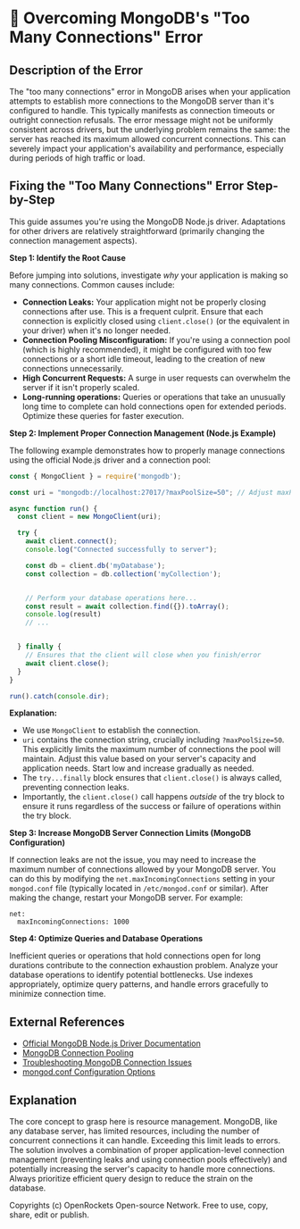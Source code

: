 # 🐞 Overcoming MongoDB's "Too Many Connections" Error


## Description of the Error

The "too many connections" error in MongoDB arises when your application attempts to establish more connections to the MongoDB server than it's configured to handle. This typically manifests as connection timeouts or outright connection refusals.  The error message might not be uniformly consistent across drivers, but the underlying problem remains the same: the server has reached its maximum allowed concurrent connections.  This can severely impact your application's availability and performance, especially during periods of high traffic or load.


## Fixing the "Too Many Connections" Error Step-by-Step

This guide assumes you're using the MongoDB Node.js driver.  Adaptations for other drivers are relatively straightforward (primarily changing the connection management aspects).

**Step 1: Identify the Root Cause**

Before jumping into solutions, investigate *why* your application is making so many connections.  Common causes include:

* **Connection Leaks:** Your application might not be properly closing connections after use. This is a frequent culprit.  Ensure that each connection is explicitly closed using `client.close()` (or the equivalent in your driver) when it's no longer needed.
* **Connection Pooling Misconfiguration:** If you're using a connection pool (which is highly recommended), it might be configured with too few connections or a short idle timeout, leading to the creation of new connections unnecessarily.
* **High Concurrent Requests:** A surge in user requests can overwhelm the server if it isn't properly scaled.
* **Long-running operations:** Queries or operations that take an unusually long time to complete can hold connections open for extended periods. Optimize these queries for faster execution.

**Step 2: Implement Proper Connection Management (Node.js Example)**

The following example demonstrates how to properly manage connections using the official Node.js driver and a connection pool:


```javascript
const { MongoClient } = require('mongodb');

const uri = "mongodb://localhost:27017/?maxPoolSize=50"; // Adjust maxPoolSize as needed

async function run() {
  const client = new MongoClient(uri);

  try {
    await client.connect();
    console.log("Connected successfully to server");

    const db = client.db('myDatabase');
    const collection = db.collection('myCollection');


    // Perform your database operations here...
    const result = await collection.find({}).toArray();
    console.log(result)
    // ...


  } finally {
    // Ensures that the client will close when you finish/error
    await client.close();
  }
}

run().catch(console.dir);

```

**Explanation:**

* We use `MongoClient` to establish the connection.
* `uri` contains the connection string, crucially including `?maxPoolSize=50`. This explicitly limits the maximum number of connections the pool will maintain. Adjust this value based on your server's capacity and application needs.  Start low and increase gradually as needed.
* The `try...finally` block ensures that `client.close()` is always called, preventing connection leaks.
* Importantly, the `client.close()` call happens *outside* of the try block to ensure it runs regardless of the success or failure of operations within the try block.

**Step 3: Increase MongoDB Server Connection Limits (MongoDB Configuration)**

If connection leaks are not the issue, you may need to increase the maximum number of connections allowed by your MongoDB server. You can do this by modifying the `net.maxIncomingConnections` setting in your `mongod.conf` file (typically located in `/etc/mongod.conf` or similar). After making the change, restart your MongoDB server.  For example:

```
net:
  maxIncomingConnections: 1000
```

**Step 4: Optimize Queries and Database Operations**

Inefficient queries or operations that hold connections open for long durations contribute to the connection exhaustion problem.  Analyze your database operations to identify potential bottlenecks. Use indexes appropriately, optimize query patterns, and handle errors gracefully to minimize connection time.


## External References

* [Official MongoDB Node.js Driver Documentation](https://mongodb.github.io/node-mongodb-native/3.6/api/)
* [MongoDB Connection Pooling](https://www.mongodb.com/docs/drivers/node/current/fundamentals/connections/)
* [Troubleshooting MongoDB Connection Issues](https://www.mongodb.com/docs/manual/tutorial/troubleshooting-connection-problems/)
* [mongod.conf Configuration Options](https://www.mongodb.com/docs/manual/reference/configuration-options/)

## Explanation

The core concept to grasp here is resource management.  MongoDB, like any database server, has limited resources, including the number of concurrent connections it can handle.  Exceeding this limit leads to errors.  The solution involves a combination of proper application-level connection management (preventing leaks and using connection pools effectively) and potentially increasing the server's capacity to handle more connections.  Always prioritize efficient query design to reduce the strain on the database.


Copyrights (c) OpenRockets Open-source Network. Free to use, copy, share, edit or publish.

